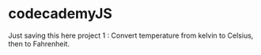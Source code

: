 # codecademyJS
Just saving this here 
project 1 : Convert temperature from kelvin to Celsius, then to Fahrenheit. 